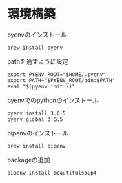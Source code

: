 # 環境構築
pyenvのインストール  
```
brew install pyenv
```

pathを通すように設定
```
export PYENV_ROOT="$HOME/.pyenv"
export PATH="$PYENV_ROOT/bin:$PATH"
eval "$(pyenv init -)"
```

pyenvでのpythonのインストール
```
pyenv install 3.6.5
pyenv global 3.6.5
```

pipenvのインストール
```
brew install pipenv
```

packageの追加
```
pipenv install beautifulsoup4
```
